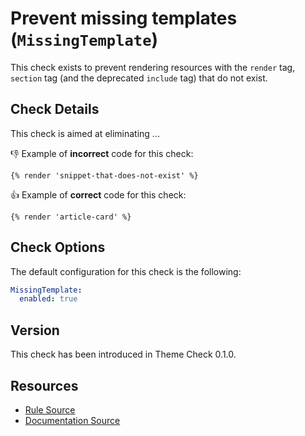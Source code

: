 # Prevent missing templates (`MissingTemplate`)

This check exists to prevent rendering resources with the `render` tag, `section` tag (and the deprecated `include` tag) that do not exist.

## Check Details

This check is aimed at eliminating ...

:-1: Example of **incorrect** code for this check:

```liquid
{% render 'snippet-that-does-not-exist' %}
```

:+1: Example of **correct** code for this check:

```liquid
{% render 'article-card' %}
```

## Check Options

The default configuration for this check is the following:

```yaml
MissingTemplate:
  enabled: true
```

## Version

This check has been introduced in Theme Check 0.1.0.

## Resources

- [Rule Source][codesource]
- [Documentation Source][docsource]

[codesource]: /lib/theme_check/checks/missing_template.rb
[docsource]: /docs/checks/missing_template.md

